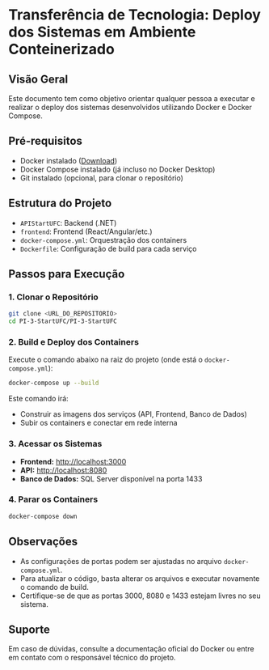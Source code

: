 # Transferência de Tecnologia: Deploy dos Sistemas em Ambiente Conteinerizado

## Visão Geral

Este documento tem como objetivo orientar qualquer pessoa a executar e realizar o deploy dos sistemas desenvolvidos utilizando Docker e Docker Compose.

## Pré-requisitos

- Docker instalado ([Download](https://www.docker.com/products/docker-desktop))
- Docker Compose instalado (já incluso no Docker Desktop)
- Git instalado (opcional, para clonar o repositório)

## Estrutura do Projeto

- `APIStartUFC`: Backend (.NET)
- `frontend`: Frontend (React/Angular/etc.)
- `docker-compose.yml`: Orquestração dos containers
- `Dockerfile`: Configuração de build para cada serviço

## Passos para Execução

### 1. Clonar o Repositório

```bash
git clone <URL_DO_REPOSITORIO>
cd PI-3-StartUFC/PI-3-StartUFC
```

### 2. Build e Deploy dos Containers

Execute o comando abaixo na raiz do projeto (onde está o `docker-compose.yml`):

```bash
docker-compose up --build
```

Este comando irá:
- Construir as imagens dos serviços (API, Frontend, Banco de Dados)
- Subir os containers e conectar em rede interna

### 3. Acessar os Sistemas

- **Frontend:** [http://localhost:3000](http://localhost:3000)
- **API:** [http://localhost:8080](http://localhost:8080)
- **Banco de Dados:** SQL Server disponível na porta 1433

### 4. Parar os Containers

```bash
docker-compose down
```

## Observações

- As configurações de portas podem ser ajustadas no arquivo `docker-compose.yml`.
- Para atualizar o código, basta alterar os arquivos e executar novamente o comando de build.
- Certifique-se de que as portas 3000, 8080 e 1433 estejam livres no seu sistema.

## Suporte

Em caso de dúvidas, consulte a documentação oficial do Docker ou entre em contato com o responsável técnico do projeto.
